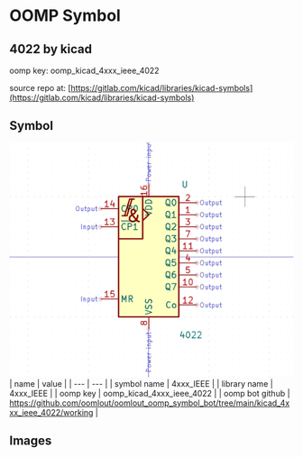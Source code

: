 # OOMP Symbol  
## 4022  by kicad  
  
oomp key: oomp_kicad_4xxx_ieee_4022  
  
source repo at: [https://gitlab.com/kicad/libraries/kicad-symbols](https://gitlab.com/kicad/libraries/kicad-symbols)  
## Symbol  
  
[![working.png](working_600.png)](working.png)  
| name | value | 
| --- | --- | 
| symbol name | 4xxx_IEEE | 
| library name | 4xxx_IEEE | 
| oomp key | oomp_kicad_4xxx_ieee_4022 | 
| oomp bot github | https://github.com/oomlout/oomlout_oomp_symbol_bot/tree/main/kicad_4xxx_ieee_4022/working | 
## Images  
